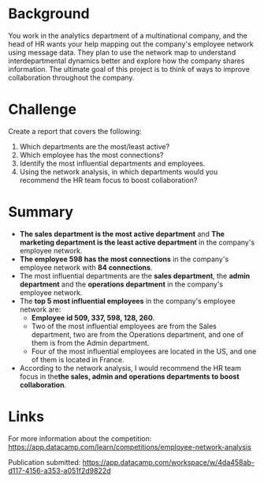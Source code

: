 # Background
You work in the analytics department of a multinational company, and the head of HR wants your help mapping out the company's employee network using message data. They plan to use the network map to understand interdepartmental dynamics better and explore how the company shares information. The ultimate goal of this project is to think of ways to improve collaboration throughout the company. 

# Challenge

Create a report that covers the following:  
  1. Which departments are the most/least active?
  2. Which employee has the most connections? 
  3. Identify the most influential departments and employees.
  4. Using the network analysis, in which departments would you recommend the HR team focus to boost collaboration?

# Summary
- **The sales department is the most active department** and **The marketing department is the least active department** in the company's employee network.
-  **The employee 598 has the most connections** in the company's employee network with **84 connections**.
- The most influential departments are the **sales department**, the **admin department** and the **operations department** in the company's employee network.
- The **top 5 most influential employees** in the company's employee network are:
	- **Employee id 509, 337, 598, 128, 260**.
    - Two of the most influential employees are from the Sales department, two are from the Operations department, and one of them is from the Admin department.
    - Four of the most influential employees are located in the US, and one of them is located in France.
- According to the network analysis, I would recommend the HR team focus in the**the sales, admin and operations departments to boost collaboration**.

# Links
For more information about the competition: https://app.datacamp.com/learn/competitions/employee-network-analysis

Publication submitted: https://app.datacamp.com/workspace/w/4da458ab-d117-4156-a353-a051f2d9822d
